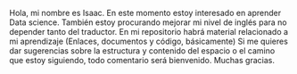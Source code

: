 Hola, mi nombre es Isaac. En este momento estoy interesado en aprender Data science.
También estoy procurando mejorar mi nivel de inglés para no depender tanto del traductor.
En mi repositorio habrá material relacionado a mi aprendizaje (Enlaces, documentos y código, básicamente)
Si me quieres dar sugerencias sobre la estructura y contenido del espacio o el camino que estoy siguiendo, todo comentario será bienvenido.
Muchas gracias.
